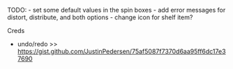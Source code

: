 TODO:
    - set some default values in the spin boxes
    - add error messages for distort, distribute, and both options
    - change icon for shelf item?

Creds
- undo/redo >> https://gist.github.com/JustinPedersen/75af5087f7370d6aa95ff6dc17e37690